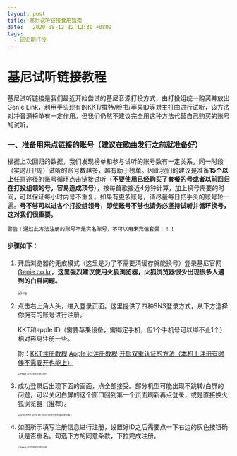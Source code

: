 ```yaml
---
layout: post
title: 基尼试听链接食用指南
date:   2020-08-12 22:12:30 +0800
tags:
  - 回归期打投
---
```


# 基尼试听链接教程

基尼试听链接是我们最近开始尝试的基尼音源打投方式，由打投组统一购买并放出Genie Link，利用手头现有的KKT/推特/脸书/苹果ID等对主打曲进行试听，该方法对冲音源榜单有一定作用。但我们仍然不建议完全用这种方法代替自己购买的账号的试听。



### 一、准备用来点链接的账号（建议在歌曲发行之前就准备好）

根据上次回归的数据，我们发现榜单和参与试听的账号数有一定关系，同一时段（实时/日/周）试听的账号数越多，越有助于榜单。因此我们的建议是准备**15个以上**任意途径的账号循环点击链接试听（**不要使用已经购买了套餐的号或者以前回归在打投组领的号，容易造成顶号**），按每首歌接近4分钟计算，加上换号需要的时间，可以保证每小时内号不重复。如果有更多账号，请尽量每日把手头的账号轮一遍。**号不够可以进各个打投组领号**，**即使账号不够也请务必坚持试听并循环换号，这对我们很重要。**



`警告！通过此方法注册的账号不是实名账号，不可以用来充值套餐！！！`



#### 步骤如下：

1. 开启浏览器的无痕模式（这里是为了不需要清缓存就能换号）登录基尼官网[Genie.co.kr](Genie.co.kr)，**这里强烈建议使用火狐浏览器，火狐浏览器很少出现很多人遇到的白屏问题。**

   <img src="D:%5CUserData%5CMy%20Documents%5CTencent%20Files%5C609875763%5CImage%5CC2C%5CAEB4E99928DA5B6CB94326E9E1A24398.png" alt="img" style="zoom: 50%;" />
   
2. 点击右上角人头，进入登录页面。这里提供了四种SNS登录方式，从下方选择你拥有的账号进行注册。

   KKT和apple ID（需要苹果设备，需绑定手机，但1个手机号可以绑不止1个）相对容易注册一些。

   附：[KKT注册教程]([https://penglanxindong1106.github.io/2020/08/12/KKT%E6%B3%A8%E5%86%8C%E6%95%99%E7%A8%8B.html](https://penglanxindong1106.github.io/2020/08/12/KKT注册教程.html))       [Apple id注册教程](https://zhuanlan.zhihu.com/p/93486646)       [开启双重认证的方法（本机上注册有时候不需要开也能上）](https://jingyan.baidu.com/article/a17d5285dafe398098c8f2a8.html)

   <img src="C:%5CUsers%5CAdministrator%5CAppData%5CRoaming%5CTypora%5Ctypora-user-images%5Cimage-20200818123632081.png" alt="image-20200818123632081" style="zoom:33%;" />

3. 成功登录后出现下面的画面，点全部接受。部分机型可能出现不跳转/白屏的问题，可以关闭白屏的这个窗口回到第一个页面刷新再点登录，或是直接换火狐浏览器（推荐）。

   <img src="C:%5CUsers%5CAdministrator%5CDesktop%5CScreenshot_2020-08-18-09-59-41-904_org.mozilla.fi.jpg" alt="Screenshot_2020-08-18-09-59-41-904_org.mozilla.fi" style="zoom:33%;" />

4. 如图所示填写注册信息进行注册，设置好ID之后需要点一下右边的灰色按钮确认是否重名。勾选下方的同意条款，下拉完成注册。

   <img src="C:%5CUsers%5CAdministrator%5CAppData%5CRoaming%5CTypora%5Ctypora-user-images%5Cimage-20200818123921466.png" alt="image-20200818123921466" style="zoom:33%;" />

   

   

   



